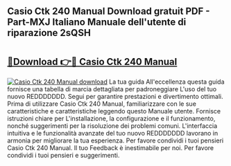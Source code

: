 ## Casio Ctk 240 Manual Download gratuit PDF - Part-MXJ Italiano Manuale dell'utente di riparazione 2sQSH

# <h2><a href="http://df9aozg.blite.top/?on=Casio+Ctk+240+Manual">🔗Download 👉🔴 Casio Ctk 240 Manual</a></h2>

[![Casio Ctk 240 Manual download](https://i.imgur.com/lujVjoI.png)](http://df9aozg.blite.top/?on=Casio+Ctk+240+Manual)
La tua guida All'eccellenza questa guida fornisce una tabella di marcia dettagliata per padroneggiare L'uso del tuo nuovo REDDDDDDD. Segui per garantire prestazioni e divertimento ottimali. Prima di utilizzare Casio Ctk 240 Manual, familiarizzare con le sue caratteristiche e caratteristiche leggendo questo Manuale utente. Fornisce istruzioni chiare per L'installazione, la configurazione e il funzionamento, nonché suggerimenti per la risoluzione dei problemi comuni. L'interfaccia intuitiva e le funzionalità avanzate del tuo nuovo REDDDDDDD lavorano in armonia per migliorare la tua esperienza. Per favore condividi i tuoi pensieri Casio Ctk 240 Manual. Il tuo Feedback è inestimabile per noi. Per favore condividi i tuoi pensieri e suggerimenti.
